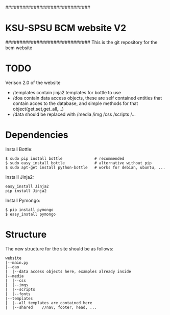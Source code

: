 ##############################
# KSU-SPSU BCM website V2
##############################
This is the git repository for the bcm website

TODO
====
Verison 2.0 of the website

* /templates contain jinja2 templates for bottle to use
* /doa contain data access objects, these are self contained entities that contain acces to the database, and simple methods for that object(get,set,get_all,...)
* /data should be replaced with /media
									/img
									/css
									/scripts
									/...

Dependencies
====
Install Bottle:
```
$ sudo pip install bottle              # recommended
$ sudo easy_install bottle             # alternative without pip
$ sudo apt-get install python-bottle   # works for debian, ubuntu, ...
```

Installl Jinja2:
```
easy_install Jinja2
pip install Jinja2
```

Install Pymongo:
```
$ pip install pymongo
$ easy_install pymongo
```

Structure
====
The new structure for the site should be as follows:
```
website
|--main.py
|--dao
|  |--data access objects here, examples already inside
|--media
|  |--css
|  |--imgs
|  |--scripts
|  |--fonts
|--templates
|  |--all templates are contained here
|  |--shared	//nav, footer, head, ...
```

